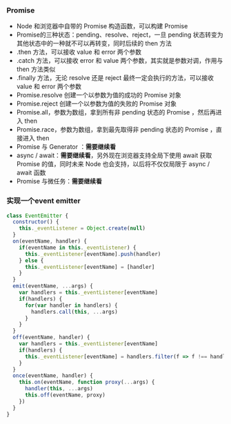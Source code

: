 ### Promise

* Node 和浏览器中自带的 Promise 构造函数，可以构建 Promise
* Promise的三种状态：pending、resolve、reject，一旦 pending 状态转变为其他状态中的一种就不可以再转变，同时后续的 then 方法
* .then 方法，可以接收 value 和 error 两个参数
* .catch 方法，可以接收 error 和 value 两个参数，其实就是参数对调，作用与 then 方法类似
* .finally 方法，无论 resolve 还是 reject 最终一定会执行的方法，可以接收 value 和 error 两个参数
* Promise.resolve 创建一个以参数为值的成功的 Promise 对象
* Promise.reject 创建一个以参数为值的失败的 Promise 对象
* Promise.all，参数为数组，拿到所有非 pending 状态的 Promise ，然后再进入 then 
* Promise.race，参数为数组，拿到最先取得非 pending 状态的 Promise ，直接进入 then
* Promise 与 Generator ：**需要继续看**
* async / await：**需要继续看**，另外现在浏览器支持全局下使用 await 获取 Promise 的值，同时未来 Node 也会支持，以后将不仅仅局限于 async / await 函数
* Promise 与微任务：**需要继续看**

### 实现一个event emitter

```js
class EventEmitter {
  constructor() {
    this._eventListener = Object.create(null)
  }
  on(eventName, handler) {
    if(eventName in this._eventListener) {
      this._eventListener[eventName].push(handler)
    } else {
      this._eventListener[eventName] = [handler]
    }
  } 
  emit(eventName, ...args) {
    var handlers = this._eventListener[eventName]
    if(handlers) {
      for(var handler in handlers) {
        handlers.call(this, ...args)
      }
    }
  }
  off(eventName, handler) {
    var handlers = this._eventListener[eventName]
    if(handlers) {
      this._eventListener[eventName] = handlers.filter(f => f !== handler)
    }
  }
  once(eventName, handler) {
    this.on(eventName, function proxy(...args) {
      handler(this, ...args)
      this.off(eventName, proxy)
    })
  }
}

```